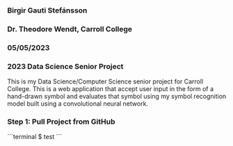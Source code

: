 ### Birgir Gauti Stefánsson
### Dr. Theodore Wendt, Carroll College
### 05/05/2023
### 2023 Data Science Senior Project

This is my Data Science/Computer Science senior project for Carroll College. This is a web application that accept user input in the form of a hand-drawn symbol and evaluates that symbol using my symbol recognition model built using a convolutional neural network.

### Step 1: Pull Project from GitHub

´´´terminal
$ test
´´´
